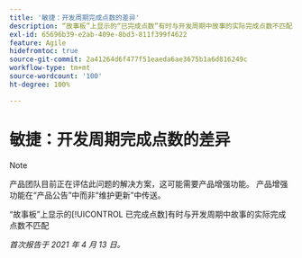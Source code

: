 ```yaml
---
title: '敏捷：开发周期完成点数的差异'
description: “故事板”上显示的“已完成点数”有时与开发周期中故事的实际完成点数不匹配
exl-id: 65696b39-e2ab-409e-8bd3-811f399f4622
feature: Agile
hidefromtoc: true
source-git-commit: 2a41264d6f477f51eaeda6ae3675b1a6d816249c
workflow-type: tm+mt
source-wordcount: '100'
ht-degree: 100%

---
```


# 敏捷：开发周期完成点数的差异

<!--Converted to story-->

>[!NOTE]
>
>产品团队目前正在评估此问题的解决方案，这可能需要产品增强功能。 产品增强功能在“产品公告”中而非“维护更新”中传送。

“故事板”上显示的[!UICONTROL 已完成点数]有时与开发周期中故事的实际完成点数不匹配

_首次报告于 2021 年 4 月 13 日。_
